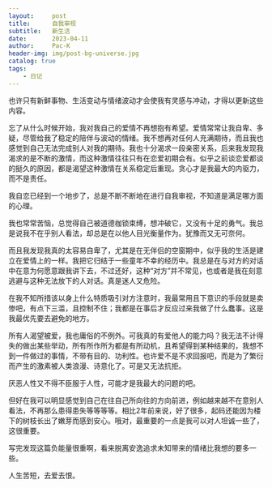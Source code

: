 ```yaml
---
layout:     post
title:      自我审视
subtitle:   新生活
date:       2023-04-11
author:     Pac-K
header-img: img/post-bg-universe.jpg
catalog: true
tags:
    - 日记
---
```


也许只有新鲜事物、生活变动与情绪波动才会使我有灵感与冲动，才得以更新这些内容。

忘了从什么时候开始，我对我自己的爱情不再想抱有希望。爱情常常让我自卑、多疑，尽管给我了稳定的陪伴与波动的情绪。我不想再对任何人充满期待，而且我也感觉到自己无法完成别人对我的期待。我也十分渴求一段亲密关系，后来我发现我渴求的是不断的激情，而这种激情往往只有在恋爱初期会有。似乎之前谈恋爱都谈的挺久的原因，都是渴望这种激情在关系稳定后重现。贪心才是我最大的内驱力，而不是责任。

我自恋已经到一个地步了，总是不断不断地在进行自我审视，不知道是满足哪方面的心理。

我也常常苦恼，总觉得自己被道德枷锁束缚，想冲破它，又没有十足的勇气。我总是说我不在乎别人看法，却总是在以他人目光衡量作为。犹豫而又无可奈何。

而且我发现我真的太容易自卑了，尤其是在无伴侣的空窗期中，似乎我的生活是建立在爱情上的一样。我把它归结于一些童年不幸的经历中。我总是在与对方的对话中在意为何愿意跟我讲下去，不过还好，这种“对方”并不常见，也或者是我在刻意逃避与这种无法放下的人对话。真是迷人又危险。

在我不知所措该以身上什么特质吸引对方注意时，我最常用且下意识的手段就是卖惨吧，有点下三滥，且控制不住；我都是在事后才反应过来我做了什么蠢事。这是我最优先要去避免的地方。

所有人渴望被爱，我也庸俗的不例外。可我真的有爱他人的能力吗？我无法不计得失的做出某些举动，所有所作所为都是有所动机，且希望得到某种结果的，我想不到一件做过的事情，不带有目的、功利性。也许爱不是不求回报吧，而是为了繁衍而产生的激素被人类浪漫、诗意化了。可是又无法抗拒。

厌恶人性又不得不臣服于人性，可能才是我最大的问题的吧。

但好在我可以明显感觉到自己在往自己所向往的方向前进，例如越来越不在意别人看法，不再那么患得患失等等等等。相比2年前来说，好了很多，起码还能因为楼下的树枝长出了嫩芽而感到安心。哦对，最重要的一点是我可以对人坦诚一些了，这很重要。

写完发现这篇负能量很重啊，看来脱离安逸追求未知带来的情绪比我想的要多一些。

人生苦短，去爱去恨。

<!-- 分割线 -->
<!-- &emsp;

***

&emsp; -->
